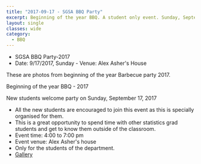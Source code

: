 ```yaml
---
title: "2017-09-17 - SGSA BBQ Party"
excerpt: Beginning of the year BBQ. A student only event. Sunday, September 17, 2017
layout: single
classes: wide
category:
  - BBQ
---
```


- SGSA BBQ Party-2017
- Date: 9/17/2017, Sunday
​- Venue: Alex Asher's House

These are photos from beginning of the year Barbecue party 2017. 

Beginning of the year BBQ - 2017

New students welcome party on Sunday, September 17, 2017

- All the new students are encouraged to join this event as this is specially organised for them.
- This is a great opportunity to spend time with other statistics grad students and get to know them outside of the classroom.
- Event time: 4:00 to 7:00 pm
- Event venue: Alex Asher's house​
- Only for the students of the department.
- [Gallery](/WelcomeBBQ/2017-09-17-gallery/)
